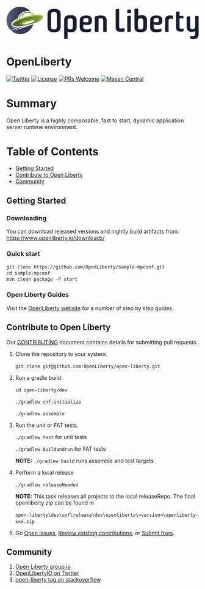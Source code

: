![](https://github.com/OpenLiberty/open-liberty/blob/master/logos/logo_horizontal_light_navy.png)

# OpenLiberty

[![Twitter](https://img.shields.io/twitter/url/http/shields.io.svg?style=social)](https://twitter.com/OpenLibertyIO)
[![License](https://img.shields.io/badge/License-EPL%201.0-green.svg)](https://opensource.org/licenses/EPL-1.0)
[![PRs Welcome](https://img.shields.io/badge/PRs-welcome-brightgreen.svg)](CONTRIBUTING.md)
[![Maven Central](https://img.shields.io/maven-central/v/io.openliberty/openliberty-runtime.svg)](https://search.maven.org/#artifactdetails%7Cio.openliberty%7Copenliberty-runtime%7C17.0.0.3%7Czip)

# Summary
Open Liberty is a highly composable, fast to start, dynamic application server runtime environment.

# Table of Contents
* [Getting Started](https://github.com/OpenLiberty/open-liberty#getting-started)
* [Contribute to Open Liberty](https://github.com/OpenLiberty/open-liberty#contribute-to-open-liberty)
* [Community](https://github.com/OpenLiberty/open-liberty#community)

## Getting Started

### Downloading
You can download released versions and nightly build artifacts from: https://www.openliberty.io/downloads/

### Quick start
    git clone https://github.com/OpenLiberty/sample-mpconf.git
    cd sample-mpconf
    mvn clean package -P start
    
### Open Liberty Guides
Visit the [OpenLiberty website](https://openliberty.io/guides/) for a number of step by step guides.


## Contribute to Open Liberty
Our [CONTRIBUTING](https://github.com/OpenLiberty/open-liberty/blob/master/CONTRIBUTING.md) document contains details for submitting pull requests.

1. Clone the repository to your system.

    ```git clone git@github.com:OpenLiberty/open-liberty.git```

2. Run a gradle build.

    ```cd open-liberty/dev```
    
    ```./gradlew cnf:initialize```

    ```./gradlew assemble```

3. Run the unit or FAT tests.

   ```./gradlew test``` for unit tests
   
   ```./gradlew buildandrun``` for FAT tests
   
   **NOTE:** ```./gradlew build``` runs assemble and test targets
   
4. Perform a local release

    ```./gradlew releaseNeeded```
    
    **NOTE:** This task releases all projects to the local releaseRepo.
    The final openliberty zip can be found in
    
    ```open-liberty\dev\cnf\release\dev\openliberty\<version>\openliberty-xxx.zip```

5. Go [Open issues](https://github.com/OpenLiberty/open-liberty/issues), [Review existing contributions](https://github.com/OpenLiberty/open-liberty/pulls), or [Submit fixes](https://github.com/OpenLiberty/open-liberty/blob/master/CONTRIBUTING.md).

## Community
1. [Open Liberty group.io](https://groups.io/g/openliberty)
2. [OpenLibertyIO on Twitter](https://twitter.com/OpenLibertyIO)
3. [open-liberty tag on stackoverflow](https://stackoverflow.com/questions/tagged/open-liberty)

